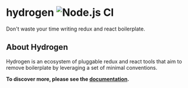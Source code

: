 # hydrogen ![Node.js CI](https://github.com/Lemonpeach/hydrogen/workflows/Node.js%20CI/badge.svg?branch=master)

Don't waste your time writing redux and react boilerplate.  

## About Hydrogen

Hydrogen is an ecosystem of pluggable redux and react tools that aim to remove boilerplate by leveraging a set of minimal conventions.

**To discover more, please see the [documentation](https://lemonpeach.github.io/hydrogen/).**
